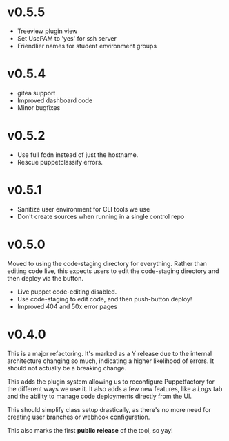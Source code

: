 # v0.5.5
* Treeview plugin view
* Set UsePAM to 'yes' for ssh server
* Friendlier names for student environment groups

# v0.5.4
* gitea support
* Improved dashboard code
* Minor bugfixes

# v0.5.2
* Use full fqdn instead of just the hostname.
* Rescue puppetclassify errors.

# v0.5.1
* Sanitize user environment for CLI tools we use
* Don't create sources when running in a single control repo

# v0.5.0
Moved to using the code-staging directory for everything. Rather than editing
code live, this expects users to edit the code-staging directory and then
deploy via the button.

* Live puppet code-editing disabled.
* Use code-staging to edit code, and then push-button deploy!
* Improved 404 and 50x error pages


# v0.4.0

This is a major refactoring. It's marked as a Y release due to the internal
architecture changing so much, indicating a higher likelihood of errors. It
should not actually be a breaking change.

This adds the plugin system allowing us to reconfigure Puppetfactory for the
different ways we use it. It also adds a few new features, like a *Logs* tab
and the ability to manage code deployments directly from the UI.

This should simplify class setup drastically, as there's no more need for
creating user branches or webhook configuration.

This also marks the first **public release** of the tool, so yay!
